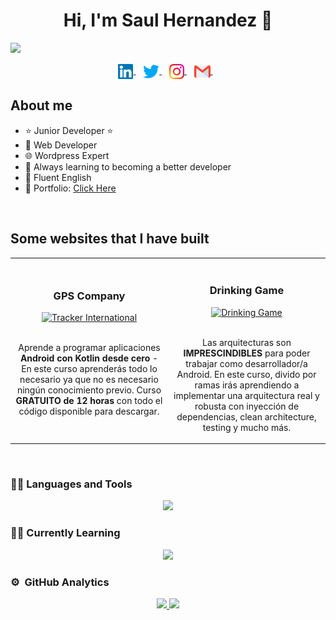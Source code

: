 <div align="center">
<h1 align="center">Hi, I'm Saul Hernandez</a> 👋</h1>
</div>
<img src="http://drive.google.com/uc?export=view&id=1LmHsjn58qbwKXjYbIiY3K9RSZQVZLzTz">


<p align="center">
<a href="https://www.linkedin.com/in/hely-saul-hernandez-31760b214/" target="_blank">
  <img align="center" alt="Saul Hernandez | Linkedin" width="24px" src="https://github.com/SatYu26/SatYu26/blob/master/Assets/Linkedin.svg" />
</a> &nbsp;&nbsp;
<a href="https://twitter.com/SaulHernandezzc" target="_blank">
  <img align="center" alt="Saul Hernandez | Twitter" width="26px" src="https://github.com/SatYu26/SatYu26/blob/master/Assets/Twitter.svg" />
</a> &nbsp;&nbsp;
<a href="https://www.instagram.com/saulhernandezzc/" target="_blank">
  <img align="center" alt="Saul Hernandez | Instagram" width="24px" src="https://github.com/SatYu26/SatYu26/blob/master/Assets/Instagram.svg" />
</a> &nbsp;&nbsp;
<a href="mailto:helysaulhc@outlook.com" >
  <img align="center" alt="Saul Hernandez | Gmail" width="26px" src="https://github.com/SatYu26/SatYu26/blob/master/Assets/Gmail.svg" />
</a> &nbsp;&nbsp;
</p>

## About me

- ⭐ Junior Developer ⭐
- 📲 Web Developer
- 🌐 Wordpress Expert
- 📗 Always learning to becoming a better developer
- 📕 Fluent English
- 📖 Portfolio: <a href="https://saulhernandezzc.github.io">Click Here</a>
<br>

## Some websites that I have built
<table>
<tr>
<td width="50%">
<h3 align="center">GPS Company</h3>
<div align="center">
<a href="https://trackerinternationalinc.com" target="_blank"><img src="http://drive.google.com/uc?export=view&id=1jUaNf6UKS_jvr3ujn8YojFrtzHm8Bci3" width="400" alt="Tracker International"></a>
<br>
  <br>
<p>Aprende a programar aplicaciones <strong>Android con Kotlin desde cero</strong> - En este curso aprenderás todo lo necesario ya que no es necesario ningún conocimiento previo. Curso <strong>GRATUITO de 12 horas</strong> con todo el código disponible para descargar.</p>
</div>
                                                                                      
</td>

<td width="50%">
               <br>
<h3 align="center">Drinking Game</h3>
<div align="center">                                       
<a href="https://letsmakehappymemories.com" target="_blank"><img src="http://drive.google.com/uc?export=view&id=1tazs_7pRW6WkLzKa7JTlIA_-FRjPFFfp" width="400" alt="Drinking Game"></a>
<br>
  <br>
<p>Las arquitecturas son <strong>IMPRESCINDIBLES</strong> para poder trabajar como desarrollador/a Android. En este curso, divido por ramas irás aprendiendo a implementar una arquitectura real y robusta con inyección de dependencias, clean architecture, testing y mucho más.</p>
</div>                                                             
</table>                                                                                 
</div>
<br>

### 👨‍💻 Languages and Tools

<p align="center">
  <a href="https://skillicons.dev">
    <img src="https://skillicons.dev/icons?i=photoshop,illustrator,wordpress,premiere,css,discord,figma,html,js,php,linux,vscode&perline=14" />
  </a>
</p>

### 👨‍💻 Currently Learning

<p align="center">
  <a href="https://skillicons.dev">
    <img src="https://skillicons.dev/icons?i=git,bootstrap,c,docker,github,python,mysql,react,&perline=14" />
  </a>
</p>

### ⚙️ &nbsp;GitHub Analytics

<p align="center">
<a href="https://github.com/ArisGuimera">
  <img height="180em" src="https://github-readme-stats-eight-theta.vercel.app/api?username=SaulHernandezzc&show_icons=true&theme=algolia&include_all_commits=true&count_private=true"/>
  <img height="180em" src="https://github-readme-stats-eight-theta.vercel.app/api/top-langs/?username=SaulHernandezzc&layout=compact&langs_count=8&theme=algolia"/>
</a>
</p>
